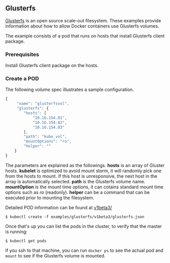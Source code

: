 ## Glusterfs

[Glusterfs](http://www.gluster.org) is an open source scale-out filesystem. These examples provide information about how to allow Docker containers use Glusterfs volumes.

The example consists of a pod that runs on hosts that install Glusterfs client package.

### Prerequisites

Install Glusterfs client package on the hosts.

### Create a POD

The following *volume* spec illustrates a sample configuration.

```js
{
     "name": "glusterfsvol",
     "glusterfs": {
        "hosts": [
            "10.16.154.81",
            "10.16.154.82",
            "10.16.154.83"
        ],
        "path": "kube_vol",
        "mountOptions": "ro",
        "helper": ""
    }
}
```

The parameters are explained as the followings. **hosts** is an array of Gluster hosts. **kubelet** is optimized to avoid mount storm, it will randomly pick one from the hosts to mount. If this host is unresponsive, the next host in the array is automatically selected. **path** is the Glusterfs volume name. **mountOption** is the mount time options, it can cotains standard mount time options such as *ro* (readonly). **helper** can be a command that can be executed prior to mounting the filesystem.

Detailed POD information can be found at [v1beta3/](v1beta3/)

```shell
$ kubectl create -f examples/glusterfs/v1beta3/glusterfs.json
```
Once that's up you can list the pods in the cluster, to verify that the master is running:

```shell
$ kubectl get pods
```

If you ssh to that machine, you can run `docker ps` to see the actual pod and `mount` to see if the Glusterfs volume is mounted.
